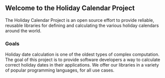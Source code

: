 ## Welcome to the Holiday Calendar Project

The Holiday Calendar Project is an open source effort to provide reliable, reusable libraries for defining and
calculating the various holiday calendars around the world.

### Goals

Holiday date calculation is one of the oldest types of complex computation. The goal of this project is to provide
software developers a way to calculate correct holiday dates in their applications. We offer our libraries in a variety
of popular programming languages, for all use cases.
